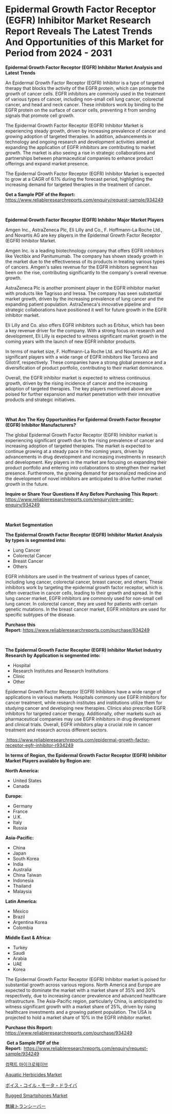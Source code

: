 <p><h1>Epidermal Growth Factor Receptor (EGFR) Inhibitor Market Research Report Reveals The Latest Trends And Opportunities of this Market for Period from 2024 - 2031</h1></p><p><strong>Epidermal Growth Factor Receptor (EGFR) Inhibitor Market Analysis and Latest Trends</strong></p>
<p><p>An Epidermal Growth Factor Receptor (EGFR) Inhibitor is a type of targeted therapy that blocks the activity of the EGFR protein, which can promote the growth of cancer cells. EGFR inhibitors are commonly used in the treatment of various types of cancer, including non-small cell lung cancer, colorectal cancer, and head and neck cancer. These inhibitors work by binding to the EGFR protein on the surface of cancer cells, preventing it from sending signals that promote cell growth.</p><p>The Epidermal Growth Factor Receptor (EGFR) Inhibitor Market is experiencing steady growth, driven by increasing prevalence of cancer and growing adoption of targeted therapies. In addition, advancements in technology and ongoing research and development activities aimed at expanding the application of EGFR inhibitors are contributing to market growth. The market is also seeing a rise in strategic collaborations and partnerships between pharmaceutical companies to enhance product offerings and expand market presence.</p><p>The Epidermal Growth Factor Receptor (EGFR) Inhibitor Market is expected to grow at a CAGR of 6.1% during the forecast period, highlighting the increasing demand for targeted therapies in the treatment of cancer.</p></p>
<p><strong>Get a Sample PDF of the Report:&nbsp;</strong> <a href="https://www.reliableresearchreports.com/enquiry/request-sample/934249">https://www.reliableresearchreports.com/enquiry/request-sample/934249</a></p>
<p>&nbsp;</p>
<p><strong>Epidermal Growth Factor Receptor (EGFR) Inhibitor Major Market Players</strong></p>
<p><p>Amgen Inc., AstraZeneca Plc, Eli Lilly and Co., F. Hoffmann-La Roche Ltd., and Novartis AG are key players in the Epidermal Growth Factor Receptor (EGFR) Inhibitor Market.</p><p>Amgen Inc. is a leading biotechnology company that offers EGFR inhibitors like Vectibix and Panitumumab. The company has shown steady growth in the market due to the effectiveness of its products in treating various types of cancers. Amgen's sales revenue for the EGFR inhibitors segment has been on the rise, contributing significantly to the company's overall revenue growth.</p><p>AstraZeneca Plc is another prominent player in the EGFR inhibitor market with products like Tagrisso and Iressa. The company has seen substantial market growth, driven by the increasing prevalence of lung cancer and the expanding patient population. AstraZeneca's innovative pipeline and strategic collaborations have positioned it well for future growth in the EGFR inhibitor market.</p><p>Eli Lilly and Co. also offers EGFR inhibitors such as Erbitux, which has been a key revenue driver for the company. With a strong focus on research and development, Eli Lilly is expected to witness significant market growth in the coming years with the launch of new EGFR inhibitor products.</p><p>In terms of market size, F. Hoffmann-La Roche Ltd. and Novartis AG are significant players with a wide range of EGFR inhibitors like Tarceva and Gilotrif, respectively. These companies have a strong global presence and a diversification of product portfolio, contributing to their market dominance.</p><p>Overall, the EGFR inhibitor market is expected to witness continuous growth, driven by the rising incidence of cancer and the increasing adoption of targeted therapies. The key players mentioned above are poised for further expansion and market penetration with their innovative products and strategic initiatives.</p></p>
<p>&nbsp;</p>
<p><strong>What Are The Key Opportunities For Epidermal Growth Factor Receptor (EGFR) Inhibitor Manufacturers?</strong></p>
<p><p>The global Epidermal Growth Factor Receptor (EGFR) Inhibitor market is experiencing significant growth due to the rising prevalence of cancer and increasing adoption of targeted therapies. The market is expected to continue growing at a steady pace in the coming years, driven by advancements in drug development and increasing investments in research and development. Key players in the market are focusing on expanding their product portfolio and entering into collaborations to strengthen their market presence. Furthermore, the growing demand for personalized medicine and the development of novel inhibitors are anticipated to drive further market growth in the future.</p></p>
<p><strong>Inquire or Share Your Questions If Any Before Purchasing This Report:</strong> <a href="https://www.reliableresearchreports.com/enquiry/pre-order-enquiry/934249">https://www.reliableresearchreports.com/enquiry/pre-order-enquiry/934249</a></p>
<p>&nbsp;</p>
<p><strong>Market Segmentation</strong></p>
<p><strong>The Epidermal Growth Factor Receptor (EGFR) Inhibitor Market Analysis by types is segmented into:</strong></p>
<p><ul><li>Lung Cancer</li><li>Colorectal Cancer</li><li>Breast Cancer</li><li>Others</li></ul></p>
<p><p>EGFR inhibitors are used in the treatment of various types of cancer, including lung cancer, colorectal cancer, breast cancer, and others. These inhibitors work by targeting the epidermal growth factor receptor, which is often overactive in cancer cells, leading to their growth and spread. In the lung cancer market, EGFR inhibitors are commonly used for non-small cell lung cancer. In colorectal cancer, they are used for patients with certain genetic mutations. In the breast cancer market, EGFR inhibitors are used for specific subtypes of the disease.</p></p>
<p><strong>Purchase this Report:&nbsp;</strong><a href="https://www.reliableresearchreports.com/purchase/934249">https://www.reliableresearchreports.com/purchase/934249</a></p>
<p>&nbsp;</p>
<p><strong>The Epidermal Growth Factor Receptor (EGFR) Inhibitor Market Industry Research by Application is segmented into:</strong></p>
<p><ul><li>Hospital</li><li>Research Institutes and Research Institutions</li><li>Clinic</li><li>Other</li></ul></p>
<p><p>Epidermal Growth Factor Receptor (EGFR) Inhibitors have a wide range of applications in various markets. Hospitals commonly use EGFR inhibitors for cancer treatment, while research institutes and institutions utilize them for studying cancer and developing new therapies. Clinics also prescribe EGFR inhibitors for targeted cancer therapy. Additionally, other markets such as pharmaceutical companies may use EGFR inhibitors in drug development and clinical trials. Overall, EGFR inhibitors play a crucial role in cancer treatment and research across different sectors.</p></p>
<p><a href="https://www.reliableresearchreports.com/epidermal-growth-factor-receptor-egfr-inhibitor-r934249">&nbsp;https://www.reliableresearchreports.com/epidermal-growth-factor-receptor-egfr-inhibitor-r934249</a></p>
<p><strong>In terms of Region, the Epidermal Growth Factor Receptor (EGFR) Inhibitor Market Players available by Region are:</strong></p>
<p>
    <p> <strong> North America: </strong>
        <ul>
            <li>United States</li>
            <li>Canada</li>
        </ul>
        </p> 
    <p> <strong> Europe: </strong>
        <ul>
            <li>Germany</li>
            <li>France</li>
            <li>U.K.</li>
            <li>Italy</li>
            <li>Russia</li>
        </ul>
        </p> 
    <p> <strong> Asia-Pacific: </strong>
        <ul>
            <li>China</li>
            <li>Japan</li>
            <li>South Korea</li>
            <li>India</li>
            <li>Australia</li>
            <li>China Taiwan</li>
            <li>Indonesia</li>
            <li>Thailand</li>
            <li>Malaysia</li>
        </ul>
        </p> 
    <p> <strong> Latin America: </strong>
        <ul>
            <li>Mexico</li>
            <li>Brazil</li>
            <li>Argentina Korea</li>
            <li>Colombia</li>
        </ul>
        </p> 
    <p> <strong> Middle East & Africa: </strong>
        <ul>
            <li>Turkey</li>
            <li>Saudi</li>
            <li>Arabia</li>
            <li>UAE</li>
            <li>Korea</li>
        </ul>
    </p>
    </p>
<p><p>The Epidermal Growth Factor Receptor (EGFR) Inhibitor market is poised for substantial growth across various regions. North America and Europe are expected to dominate the market with a market share of 35% and 30% respectively, due to increasing cancer prevalence and advanced healthcare infrastructure. The Asia-Pacific region, particularly China, is anticipated to witness significant growth with a market share of 25%, driven by rising healthcare investments and a growing patient population. The USA is projected to hold a market share of 10% in the EGFR inhibitor market.</p></p>
<p><strong>Purchase this Report: </strong><a href="https://www.reliableresearchreports.com/purchase/934249">https://www.reliableresearchreports.com/purchase/934249</a></p>
<p>&nbsp;<strong>Get a Sample PDF of the Report:&nbsp;&nbsp;</strong><a href="https://www.reliableresearchreports.com/enquiry/request-sample/934249">https://www.reliableresearchreports.com/enquiry/request-sample/934249</a></p>
<p><strong></strong></p>
<p><p><a href="https://github.com/vsn7qpua81q/Market-Research-Report-List-2/blob/main/776537957279.md">컴팩트 마이크로웨이브</a></p><p><a href="https://www.linkedin.com/pulse/aquatic-herbicides-market-size-share-global-analysis-report-ko67e">Aquatic Herbicides Market</a></p><p><a href="https://github.com/ReyesKohler20231/Market-Research-Report-List-1/blob/main/988115859123.md">ボイス・コイル・モータ・ドライバ</a></p><p><a href="https://www.linkedin.com/pulse/rugged-smartphones-market-competitive-analysis-trends-forecast-2ksqf">Rugged Smartphones Market</a></p><p><a href="https://github.com/adcxff01450218/Market-Research-Report-List-2/blob/main/538123859122.md">無線トランシーバー</a></p></p>